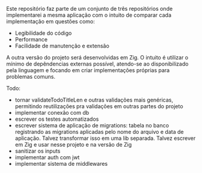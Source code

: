 Este repositório faz parte de um conjunto de três repositórios onde implementarei a mesma aplicação com o intuito de comparar cada implementação em questões como:
- Legibilidade do código
- Performance
- Facilidade de manutenção e extensão

A outra versão do projeto será desenvolvidas em Zig. O intuito é utilizar o mínimo de depêndencias externas possível, atendo-se ao disponibilizado pela linguagem e focando em criar implementações próprias para problemas comuns.

Todo:
- tornar validateTodoTitleLen e outras validações mais genéricas, permitindo reutilizações pra validações em outras partes do projeto
- implementar conexão com db
- escrever os testes automatizados
- escrever sistema de aplicação de migrations: tabela no banco registrando as migrations aplicadas pelo nome do arquivo e data de aplicação. Talvez transformar isso em uma lib separada. Talvez escrever em Zig e usar nesse projeto e na versão de Zig
- sanitizar os inputs
- implementar auth com jwt
- implementar sistema de middlewares